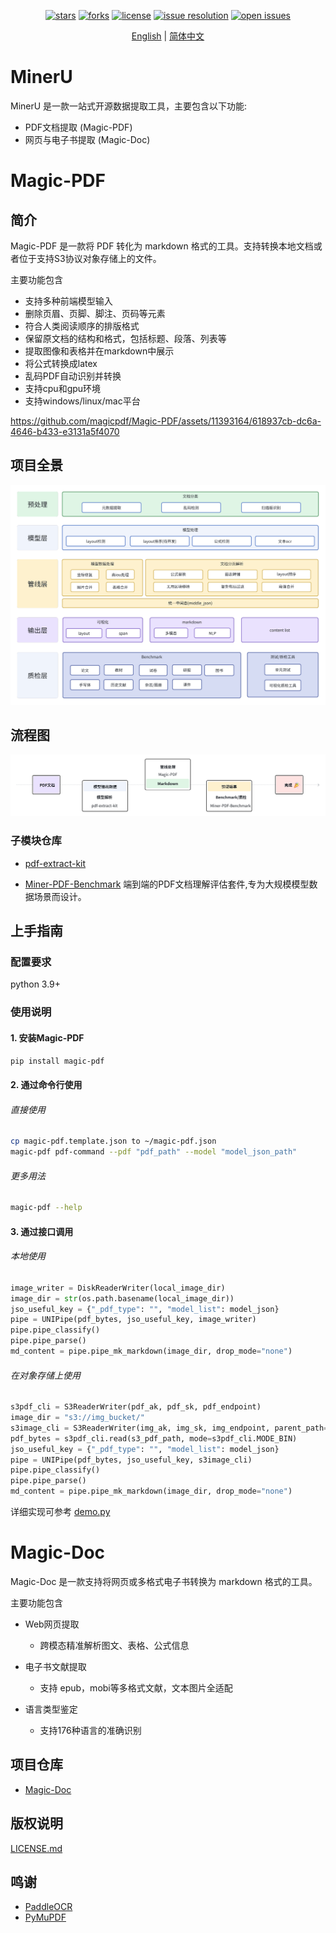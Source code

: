 <div id="top"></div>
<div align="center">

[![stars](https://img.shields.io/github/stars/magicpdf/Magic-PDF.svg)](https://github.com/magicpdf/Magic-PDF)
[![forks](https://img.shields.io/github/forks/magicpdf/Magic-PDF.svg)](https://github.com/magicpdf/Magic-PDF)
[![license](https://img.shields.io/github/license/magicpdf/Magic-PDF.svg)](https://github.com/magicpdf/Magic-PDF/tree/main/LICENSE)
[![issue resolution](https://img.shields.io/github/issues-closed-raw/magicpdf/Magic-PDF)](https://github.com/magicpdf/Magic-PDF/issues)
[![open issues](https://img.shields.io/github/issues-raw/magicpdf/Magic-PDF)](https://github.com/magicpdf/Magic-PDF/issues)

[English](README.md) | [简体中文](README_zh-CN.md)

</div>

<div align="center">

</div>

# MinerU 

MinerU 是一款一站式开源数据提取工具，主要包含以下功能:

- PDF文档提取  (Magic-PDF)
- 网页与电子书提取  (Magic-Doc)

# Magic-PDF

## 简介

Magic-PDF 是一款将 PDF 转化为 markdown 格式的工具。支持转换本地文档或者位于支持S3协议对象存储上的文件。

主要功能包含

- 支持多种前端模型输入
- 删除页眉、页脚、脚注、页码等元素
- 符合人类阅读顺序的排版格式
- 保留原文档的结构和格式，包括标题、段落、列表等
- 提取图像和表格并在markdown中展示
- 将公式转换成latex
- 乱码PDF自动识别并转换
- 支持cpu和gpu环境
- 支持windows/linux/mac平台


https://github.com/magicpdf/Magic-PDF/assets/11393164/618937cb-dc6a-4646-b433-e3131a5f4070



## 项目全景

![项目全景图](docs/images/project_panorama_zh_cn.png)

## 流程图

![流程图](docs/images/flowchart_zh_cn.png)

### 子模块仓库

- [pdf-extract-kit](https://github.com/wangbinDL/pdf-extract-kit)
  
- [Miner-PDF-Benchmark](https://github.com/opendatalab/Miner-PDF-Benchmark) 
  端到端的PDF文档理解评估套件,专为大规模模型数据场景而设计。


## 上手指南

### 配置要求

python 3.9+

### 使用说明

#### 1. 安装Magic-PDF
```bash
pip install magic-pdf
```

#### 2. 通过命令行使用

###### 直接使用
```bash
cp magic-pdf.template.json to ~/magic-pdf.json
magic-pdf pdf-command --pdf "pdf_path" --model "model_json_path"
```
###### 更多用法
```bash
magic-pdf --help
```

#### 3. 通过接口调用

###### 本地使用
```python
image_writer = DiskReaderWriter(local_image_dir)
image_dir = str(os.path.basename(local_image_dir))
jso_useful_key = {"_pdf_type": "", "model_list": model_json}
pipe = UNIPipe(pdf_bytes, jso_useful_key, image_writer)
pipe.pipe_classify()
pipe.pipe_parse()
md_content = pipe.pipe_mk_markdown(image_dir, drop_mode="none")
```

###### 在对象存储上使用
```python
s3pdf_cli = S3ReaderWriter(pdf_ak, pdf_sk, pdf_endpoint)
image_dir = "s3://img_bucket/"
s3image_cli = S3ReaderWriter(img_ak, img_sk, img_endpoint, parent_path=image_dir)
pdf_bytes = s3pdf_cli.read(s3_pdf_path, mode=s3pdf_cli.MODE_BIN)
jso_useful_key = {"_pdf_type": "", "model_list": model_json}
pipe = UNIPipe(pdf_bytes, jso_useful_key, s3image_cli)
pipe.pipe_classify()
pipe.pipe_parse()
md_content = pipe.pipe_mk_markdown(image_dir, drop_mode="none")
```

详细实现可参考 [demo.py](demo/demo.py)

# Magic-Doc

Magic-Doc 是一款支持将网页或多格式电子书转换为 markdown 格式的工具。

主要功能包含
 
- Web网页提取
  - 跨模态精准解析图文、表格、公式信息

- 电子书文献提取
  - 支持 epub，mobi等多格式文献，文本图片全适配

- 语言类型鉴定
  - 支持176种语言的准确识别



## 项目仓库

- [Magic-Doc](https://github.com/magicpdf/Magic-Doc)

## 版权说明

[LICENSE.md](LICENSE.md)

## 鸣谢
- [PaddleOCR](https://github.com/PaddlePaddle/PaddleOCR)
- [PyMuPDF](https://github.com/pymupdf/PyMuPDF)


